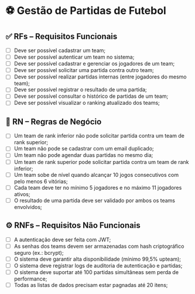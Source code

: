 # ⚽ Gestão de Partidas de Futebol 

## ✅ RFs – Requisitos Funcionais

 - [ ] Deve ser possível cadastrar um team;
 - [ ] Deve ser possível autenticar um team no sistema;
 - [ ] Deve ser possível cadastrar e gerenciar os jogadores de um team;
 - [ ] Deve ser possível solicitar uma partida contra outro team;
 - [ ] Deve ser possível realizar partidas internas (entre jogadores do mesmo team);
 - [ ] Deve ser possível registrar o resultado de uma partida;
 - [ ] Deve ser possível consultar o histórico de partidas de um team;
 - [ ] Deve ser possível visualizar o ranking atualizado dos teams;

## 📌 RN – Regras de Negócio

 - [ ] Um team de rank inferior não pode solicitar partida contra um team de rank superior;
 - [ ] Um team não pode se cadastrar com um email duplicado;
 - [ ] Um team não pode agendar duas partidas no mesmo dia;
 - [ ] Um team de rank superior pode solicitar partida contra um team de rank inferior;
 - [ ] Um team sobe de nível quando alcançar 10 jogos consecutivos com pelo menos 6 vitórias;
 - [ ] Cada team deve ter no mínimo 5 jogadores e no máximo 11 jogadores ativos;
 - [ ] O resultado de uma partida deve ser validado por ambos os teams envolvidos;

## ⚙️ RNFs – Requisitos Não Funcionais

 - [ ] A autenticação deve ser feita com JWT;
 - [ ] As senhas dos teams devem ser armazenadas com hash criptográfico seguro (ex.: bcrypt);
 - [ ] O sistema deve garantir alta disponibilidade (mínimo 99,5% upteam);
 - [ ] O sistema deve registrar logs de auditoria de autenticação e partidas;
 - [ ] O sistema deve suportar até 100 partidas simultâneas sem perda de performance;
 - [ ] Todas as listas de dados precisam estar pagnadas até 20 itens;